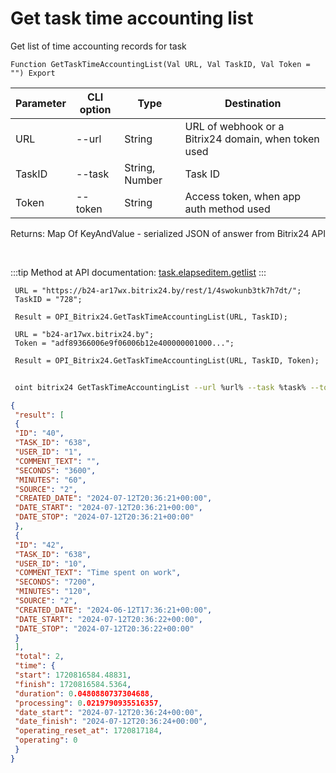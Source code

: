 ﻿---
sidebar_position: 3
---

# Get task time accounting list
 Get list of time accounting records for task



`Function GetTaskTimeAccountingList(Val URL, Val TaskID, Val Token = "") Export`

 | Parameter | CLI option | Type | Destination |
 |-|-|-|-|
 | URL | --url | String | URL of webhook or a Bitrix24 domain, when token used |
 | TaskID | --task | String, Number | Task ID |
 | Token | --token | String | Access token, when app auth method used |

 
 Returns: Map Of KeyAndValue - serialized JSON of answer from Bitrix24 API

<br/>

:::tip
Method at API documentation: [task.elapseditem.getlist](https://dev.1c-bitrix.ru/rest_help/tasks/task/elapseditem/getlist.php)
:::
<br/>


```bsl title="Code example"
 URL = "https://b24-ar17wx.bitrix24.by/rest/1/4swokunb3tk7h7dt/";
 TaskID = "728";
 
 Result = OPI_Bitrix24.GetTaskTimeAccountingList(URL, TaskID);
 
 URL = "b24-ar17wx.bitrix24.by";
 Token = "adf89366006e9f06006b12e400000001000...";
 
 Result = OPI_Bitrix24.GetTaskTimeAccountingList(URL, TaskID, Token);
```
	


```sh title="CLI command example"
 
 oint bitrix24 GetTaskTimeAccountingList --url %url% --task %task% --token %token%

```

```json title="Result"
{
 "result": [
 {
 "ID": "40",
 "TASK_ID": "638",
 "USER_ID": "1",
 "COMMENT_TEXT": "",
 "SECONDS": "3600",
 "MINUTES": "60",
 "SOURCE": "2",
 "CREATED_DATE": "2024-07-12T20:36:21+00:00",
 "DATE_START": "2024-07-12T20:36:21+00:00",
 "DATE_STOP": "2024-07-12T20:36:21+00:00"
 },
 {
 "ID": "42",
 "TASK_ID": "638",
 "USER_ID": "10",
 "COMMENT_TEXT": "Time spent on work",
 "SECONDS": "7200",
 "MINUTES": "120",
 "SOURCE": "2",
 "CREATED_DATE": "2024-06-12T17:36:21+00:00",
 "DATE_START": "2024-07-12T20:36:22+00:00",
 "DATE_STOP": "2024-07-12T20:36:22+00:00"
 }
 ],
 "total": 2,
 "time": {
 "start": 1720816584.48831,
 "finish": 1720816584.5364,
 "duration": 0.0480880737304688,
 "processing": 0.0219790935516357,
 "date_start": "2024-07-12T20:36:24+00:00",
 "date_finish": "2024-07-12T20:36:24+00:00",
 "operating_reset_at": 1720817184,
 "operating": 0
 }
}
```
